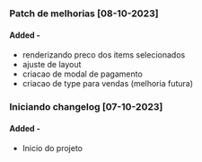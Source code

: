 

### Patch de melhorias [08-10-2023]

#### Added -
- renderizando preco dos items selecionados
- ajuste de layout
- criacao de modal de pagamento
- criacao de type para vendas (melhoria futura)


### Iniciando changelog [07-10-2023]


#### Added -
- Inicio do projeto
